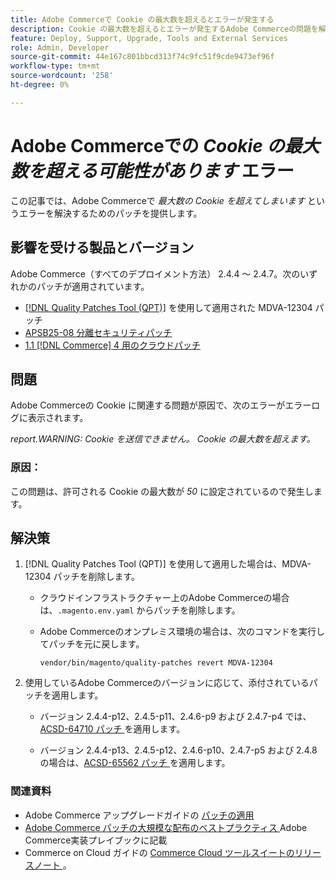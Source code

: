 ```yaml
---
title: Adobe Commerceで Cookie の最大数を超えるとエラーが発生する
description: Cookie の最大数を超えるとエラーが発生するAdobe Commerceの問題を解決する方法を説明します。
feature: Deploy, Support, Upgrade, Tools and External Services
role: Admin, Developer
source-git-commit: 44e167c801bbcd313f74c9fc51f9cde9473ef96f
workflow-type: tm+mt
source-wordcount: '258'
ht-degree: 0%

---
```


# Adobe Commerceでの *Cookie の最大数を超える可能性があります* エラー

この記事では、Adobe Commerceで *最大数の Cookie を超えてしまいます* というエラーを解決するためのパッチを提供します。

## 影響を受ける製品とバージョン

Adobe Commerce（すべてのデプロイメント方法） 2.4.4 ～ 2.4.7。次のいずれかのパッチが適用されています。

* [[!DNL Quality Patches Tool (QPT)]](https://experienceleague.adobe.com/en/docs/commerce-operations/tools/quality-patches-tool/release-notes) を使用して適用された MDVA-12304 パッチ
* [APSB25-08 分離セキュリティパッチ](/help/troubleshooting/known-issues-patches-attached/security-update-available-for-adobe-commerce-apsb25-08.md)
* [1.1 [!DNL Commerce] 4 用のクラウドパッチ ](https://experienceleague.adobe.com/en/docs/commerce-on-cloud/user-guide/release-notes/cloud-patches)

## 問題

Adobe Commerceの Cookie に関連する問題が原因で、次のエラーがエラーログに表示されます。

*report.WARNING: Cookie を送信できません。 Cookie の最大数を超えます。*

### 原因：

この問題は、許可される Cookie の最大数が *50* に設定されているので発生します。

## 解決策

1. [!DNL Quality Patches Tool (QPT)] を使用して適用した場合は、MDVA-12304 パッチを削除します。

   * クラウドインフラストラクチャー上のAdobe Commerceの場合は、`.magento.env.yaml` からパッチを削除します。
   * Adobe Commerceのオンプレミス環境の場合は、次のコマンドを実行してパッチを元に戻します。

     `vendor/bin/magento/quality-patches revert MDVA-12304`

1. 使用しているAdobe Commerceのバージョンに応じて、添付されているパッチを適用します。

   * バージョン 2.4.4-p12、2.4.5-p11、2.4.6-p9 および 2.4.7-p4 では、[ACSD-64710 パッチ ](assets/acsd-64710_2.4.5-p11.patch.zip) を適用します。

   * バージョン 2.4.4-p13、2.4.5-p12、2.4.6-p10、2.4.7-p5 および 2.4.8 の場合は、[ACSD-65562 パッチ ](assets/acsd-65562_2.4.5-p12.patch.zip) を適用します。

### 関連資料

* Adobe Commerce アップグレードガイドの [ パッチの適用 ](https://experienceleague.adobe.com/en/docs/commerce-operations/upgrade-guide/patches/apply)
* [Adobe Commerce パッチの大規模な配布のベストプラクティス ](https://experienceleague.adobe.com/en/docs/commerce-operations/implementation-playbook/best-practices/maintenance/patching-at-scale)Adobe Commerce実装プレイブックに記載
* Commerce on Cloud ガイドの [Commerce Cloud ツールスイートのリリースノート ](https://experienceleague.adobe.com/en/docs/commerce-on-cloud/user-guide/release-notes/cloud-tools-suite)。
